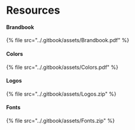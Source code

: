# Resources

#### Brandbook

{% file src="../.gitbook/assets/Brandbook.pdf" %}

#### Colors

{% file src="../.gitbook/assets/Colors.pdf" %}

#### Logos

{% file src="../.gitbook/assets/Logos.zip" %}

#### Fonts

{% file src="../.gitbook/assets/Fonts.zip" %}
